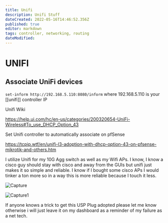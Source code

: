 ```yaml
---
title: Unifi
description: Unifi Stuff
dateCreated: 2022-05-16T14:46:52.356Z
published: true
editor: markdown
tags: controller, networking, routing
dateModified: 
---
```

# UNIFI
## Associate UniFi devices

`set-inform http://192.168.5.110:8080/inform` where 192.168.5.110 is your [[unifi]] controller IP

Unifi Wiki 

https://help.ui.com/hc/en-us/categories/200320654-UniFi-Wireless#To_use_DHCP_Option_43

Set Unifi controller to automatically associate on pfSense

https://tcpip.wtf/en/unifi-l3-adoption-with-dhcp-option-43-on-pfsense-mikrotik-and-others.htm

I utilize Unifi for my 10G Agg switch as well as my Wifi APs. I know, I know a cisco guy should stay with cisco and away from the GUIs but unifi just makes it so simple and reliable. I know if I bought some cisco APs I would tinker a ton more so in a way this is more reliable because I touch it less. 

![Capture](https://user-images.githubusercontent.com/12887622/134813611-94cfe1bf-2986-4052-9a03-6558d844e5cb.JPG)

![Capture1](https://user-images.githubusercontent.com/12887622/134813612-5e5070c4-a340-4333-a41c-1acc1ddcc575.JPG)

If anyone knows a trick to get this USP Plug adopted please let me know otherwise i will just leave it on my dashboard as a reminder of my failure as a net tech.
